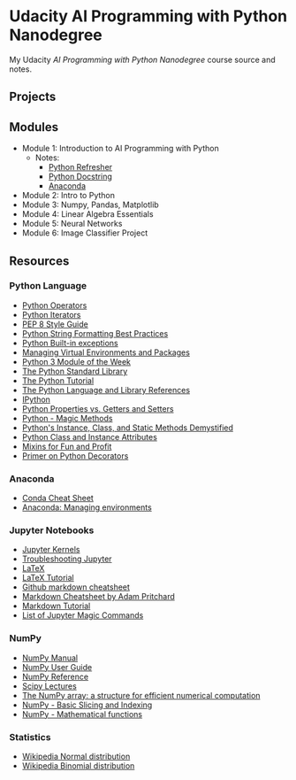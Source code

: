 # Udacity AI Programming with Python Nanodegree

My Udacity *AI Programming with Python Nanodegree* course source and notes.

## Projects


## Modules

- Module 1: Introduction to AI Programming with Python
  - Notes:
    - [Python Refresher](m1-2-python/python.md)
    - [Python Docstring](m1-2-python/python_docs.md)
    - [Anaconda](m1-2-python/anaconda.md)
- Module 2: Intro to Python
- Module 3: Numpy, Pandas, Matplotlib
- Module 4: Linear Algebra Essentials
- Module 5: Neural Networks
- Module 6: Image Classifier Project

## Resources

### Python Language
- [Python Operators](https://www.programiz.com/python-programming/operators)
- [Python Iterators](https://docs.python.org/3/tutorial/classes.html#iterators)
- [PEP 8 Style Guide](https://www.python.org/dev/peps/pep-0008/)
- [Python String Formatting Best Practices](https://realpython.com/python-string-formatting/)
- [Python Built-in exceptions](https://docs.python.org/3/library/exceptions.html)
- [Managing Virtual Environments and Packages](https://docs.python.org/3/tutorial/venv.html)
- [Python 3 Module of the Week](https://pymotw.com/3/)
- [The Python Standard Library](https://docs.python.org/3/library/)
- [The Python Tutorial](https://docs.python.org/3/tutorial/)
- [The Python Language and Library References](https://docs.python.org/3/index.html)
- [IPython](https://ipython.org/ipython-doc/3/interactive/tutorial.html)
- [Python Properties vs. Getters and Setters](https://www.python-course.eu/python3_properties.php)
- [Python - Magic Methods](https://www.tutorialsteacher.com/python/magic-methods-in-python)
- [Python's Instance, Class, and Static Methods Demystified](https://realpython.com/instance-class-and-static-methods-demystified/)
- [Python Class and Instance Attributes](https://www.python-course.eu/python3_class_and_instance_attributes.php)
- [Mixins for Fun and Profit](https://easyaspython.com/mixins-for-fun-and-profit-cb9962760556)
- [Primer on Python Decorators](https://realpython.com/primer-on-python-decorators/)

### Anaconda
- [Conda Cheat Sheet](https://docs.conda.io/projects/conda/en/latest/_downloads/843d9e0198f2a193a3484886fa28163c/conda-cheatsheet.pdf)
- [Anaconda: Managing environments](https://docs.conda.io/projects/conda/en/latest/user-guide/tasks/manage-environments.html#managing-environments)

### Jupyter Notebooks
- [Jupyter Kernels](https://github.com/jupyter/jupyter/wiki/Jupyter-kernels)
- [Troubleshooting Jupyter](https://jupyter-notebook.readthedocs.io/en/stable/troubleshooting.html#what-to-do-when-things-go-wrong)
- [LaTeX](https://www.latex-project.org/)
- [LaTeX Tutorial](https://www.latex-tutorial.com/)
- [Github markdown cheatsheet](https://guides.github.com/pdfs/markdown-cheatsheet-online.pdf)
- [Markdown Cheatsheet by Adam Pritchard](https://github.com/adam-p/markdown-here/wiki/Markdown-Cheatsheet)
- [Markdown Tutorial](https://commonmark.org/help/tutorial/)
- [List of Jupyter Magic Commands](https://ipython.readthedocs.io/en/stable/interactive/magics.html)


### NumPy

 - [NumPy Manual](https://docs.scipy.org/doc/numpy-1.13.0/contents.html)
 - [NumPy User Guide](https://numpy.org/devdocs/user/index.html)
 - [NumPy Reference](https://numpy.org/devdocs/reference/index.html)
 - [Scipy Lectures](http://www.scipy-lectures.org/intro/numpy/index.html)
 - [The NumPy array: a structure for efficient numerical computation](https://hal.inria.fr/inria-00564007/document)
 - [NumPy - Basic Slicing and Indexing](https://numpy.org/devdocs/reference/arrays.indexing.html?highlight=slicing#basic-slicing-and-indexing)
 - [NumPy - Mathematical functions](https://numpy.org/devdocs/reference/routines.math.html?highlight=arithmetic#mathematical-functions)

### Statistics

 - [Wikipedia Normal distribution](https://en.wikipedia.org/wiki/Normal_distribution)
 - [Wikipedia Binomial distribution](https://en.wikipedia.org/wiki/Binomial_distribution)